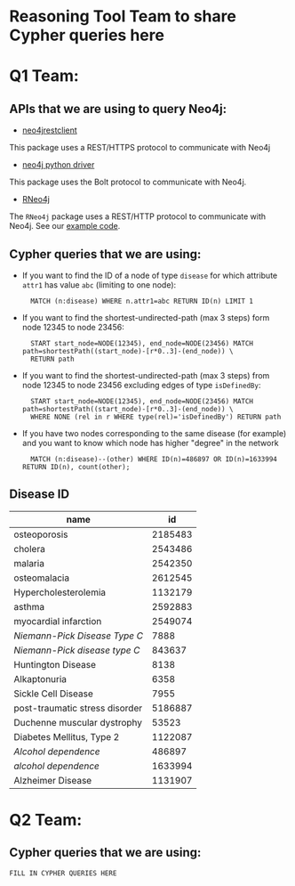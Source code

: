 # Reasoning Tool Team to share Cypher queries here

# Q1 Team: 

## APIs that we are using to query Neo4j:

- [neo4jrestclient](https://pypi.python.org/pypi/neo4jrestclient/)

This package uses a REST/HTTPS protocol to communicate with Neo4j

- [neo4j python driver](https://neo4j.com/developer/python/)

This package uses the Bolt protocol to communicate with Neo4j.

- [RNeo4j](https://github.com/nicolewhite/RNeo4j)

The `RNeo4j` package uses a REST/HTTP protocol to communicate with Neo4j.  See 
our [example code](genetic_conditions/get_node_ids_of_genetic_conditions.R).

## Cypher queries that we are using:

- If you want to find the ID of a node of type `disease` for which attribute `attr1` has value `abc` (limiting to one node):

        MATCH (n:disease) WHERE n.attr1=abc RETURN ID(n) LIMIT 1

- If you want to find the shortest-undirected-path (max 3 steps) form node 12345 to node 23456:

        START start_node=NODE(12345), end_node=NODE(23456) MATCH path=shortestPath((start_node)-[r*0..3]-(end_node)) \
        RETURN path

- If you want to find the shortest-undirected-path (max 3 steps) from node 12345 to node 23456 excluding edges of type `isDefinedBy`:

        START start_node=NODE(12345), end_node=NODE(23456) MATCH path=shortestPath((start_node)-[r*0..3]-(end_node)) \
        WHERE NONE (rel in r WHERE type(rel)='isDefinedBy') RETURN path

- If you have two nodes corresponding to the same disease (for example) and you want to know which node has higher "degree" in the network

        MATCH (n:disease)--(other) WHERE ID(n)=486897 OR ID(n)=1633994 RETURN ID(n), count(other);

## Disease ID

| name                           | id      |
|--------------------------------|---------|
| osteoporosis                   | 2185483 |
| cholera                        | 2543486 |
| malaria                        | 2542350 |
| osteomalacia                   | 2612545 |
| Hypercholesterolemia           | 1132179 |
| asthma                         | 2592883 |
| myocardial infarction          | 2549074 |
| _Niemann-Pick Disease Type C_  | 7888    |
| _Niemann-Pick disease type C_  | 843637  |
| Huntington Disease             | 8138    |
| Alkaptonuria                   | 6358    |
| Sickle Cell Disease            | 7955    |
| post-traumatic stress disorder | 5186887 |
| Duchenne muscular dystrophy    | 53523   |
| Diabetes Mellitus, Type 2      | 1122087 |
| _Alcohol dependence_           | 486897  |
| _alcohol dependence_           | 1633994 |
| Alzheimer Disease              | 1131907 |

# Q2 Team: 

## Cypher queries that we are using:

    FILL IN CYPHER QUERIES HERE
    

